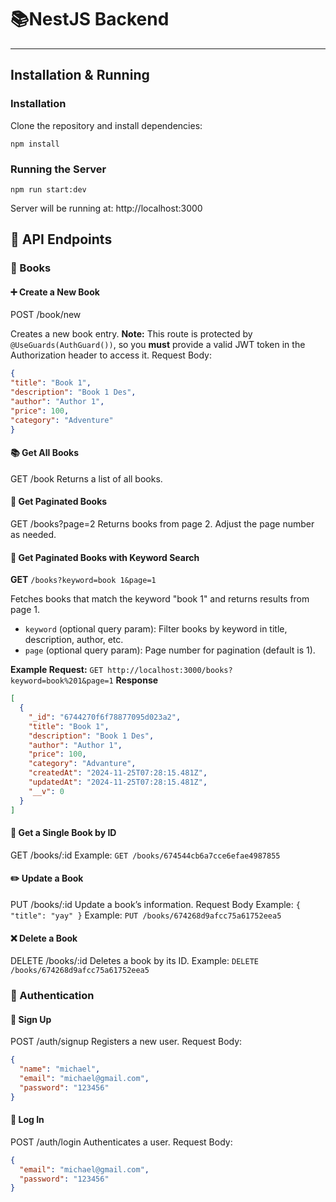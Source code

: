 # 📚NestJS Backend
---
## Installation & Running
### Installation
Clone the repository and install dependencies:

`npm install`

### Running the Server
`npm run start:dev`

Server will be running at:
http://localhost:3000

## 📘 API Endpoints
### 🔖 Books

#### ➕ Create a New Book
POST /book/new

Creates a new book entry.
**Note:** This route is protected by `@UseGuards(AuthGuard())`, so you **must** provide a valid JWT token in the Authorization header to access it.
Request Body:

```json
{
"title": "Book 1",
"description": "Book 1 Des",
"author": "Author 1",
"price": 100,
"category": "Adventure"
}
```


#### 📚 Get All Books
GET /book
Returns a list of all books.


#### 📄 Get Paginated Books
GET /books?page=2
Returns books from page 2. Adjust the page number as needed.

#### 📄 Get Paginated Books with Keyword Search
**GET** `/books?keyword=book 1&page=1`

Fetches books that match the keyword "book 1" and returns results from page 1.

- `keyword` (optional query param): Filter books by keyword in title, description, author, etc.
- `page` (optional query param): Page number for pagination (default is 1).

**Example Request:**
`GET http://localhost:3000/books?keyword=book%201&page=1`
**Response**
```json
[
  {
    "_id": "6744270f6f78877095d023a2",
    "title": "Book 1",
    "description": "Book 1 Des",
    "author": "Author 1",
    "price": 100,
    "category": "Advanture",
    "createdAt": "2024-11-25T07:28:15.481Z",
    "updatedAt": "2024-11-25T07:28:15.481Z",
    "__v": 0
  }
]
```

#### 📖 Get a Single Book by ID
GET /books/:id
Example:
`GET /books/674544cb6a7cce6efae4987855`

#### ✏️ Update a Book
PUT /books/:id
Update a book’s information.
Request Body Example:
`{
  "title": "yay"
}`
Example:
`PUT /books/674268d9afcc75a61752eea5`


#### ❌ Delete a Book
DELETE /books/:id
Deletes a book by its ID.
Example:
`DELETE /books/674268d9afcc75a61752eea5`


### 👤 Authentication
#### 📝 Sign Up
POST /auth/signup
Registers a new user.
Request Body:
```json
{
  "name": "michael",
  "email": "michael@gmail.com",
  "password": "123456"
}
```


#### 🔐 Log In
POST /auth/login
Authenticates a user.
Request Body:
```json
{
  "email": "michael@gmail.com",
  "password": "123456"
}
```





